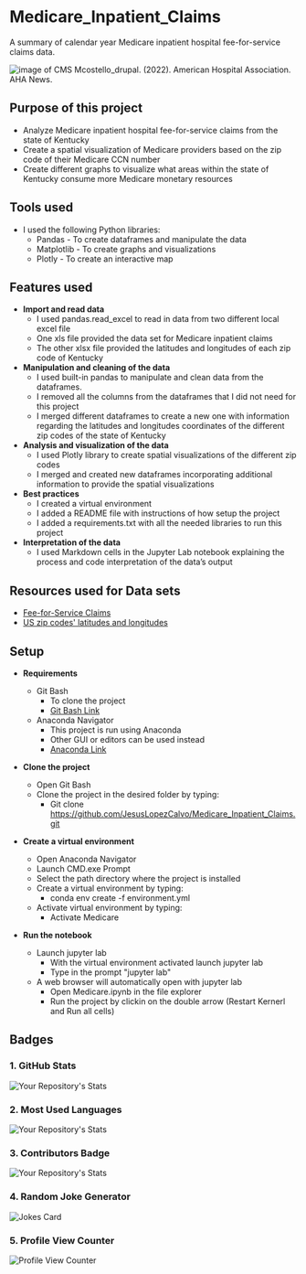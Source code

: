 # Medicare_Inpatient_Claims

A summary of calendar year Medicare inpatient hospital fee-for-service claims data.

![image of CMS](https://www.aha.org/sites/default/files/styles/900x400/public/2019-12/CMSlogo.jpg?itok=i_M4u9Qc)
Mcostello_drupal. (2022). American Hospital Association. AHA News.

## **Purpose of this project**

* Analyze Medicare inpatient hospital fee-for-service claims from the state of Kentucky
* Create a spatial visualization of Medicare providers based on the zip code of their Medicare CCN number
* Create different graphs to visualize what areas within the state of Kentucky consume more Medicare monetary resources 

## **Tools used**
* I used the following Python libraries:
    * Pandas - To create dataframes and manipulate the data
    * Matplotlib - To create graphs and visualizations
    * Plotly - To create an interactive map 

## **Features used**
* **Import and read data**
    * I used pandas.read_excel to read in data from two different local excel file
    * One xls file provided the data set for Medicare inpatient claims
    * The other xlsx file provided the latitudes and longitudes of each zip code of Kentucky
* **Manipulation and cleaning of the data**
    * I used built-in pandas to manipulate and clean data from the dataframes.
    * I removed all the columns from the dataframes that I did not need for this project 
    * I merged different dataframes to create a new one with information regarding the latitudes and longitudes coordinates of the different zip codes of the state of Kentucky
* **Analysis and visualization of the data**
    * I used Plotly library to create spatial visualizations of the different zip codes
    * I merged and created new dataframes incorporating additional information to provide the spatial visualizations
* **Best practices**
    * I created a virtual environment
    * I added a README file with instructions of how setup the project
    * I added a requirements.txt with all the needed libraries to run this project
* **Interpretation of the data**
    * I used Markdown cells in the Jupyter Lab notebook explaining the process and code interpretation of the data’s output

## **Resources used for Data sets**

* [Fee-for-Service Claims](https://data.cms.gov/provider-summary-by-type-of-service/medicare-inpatient-hospitals/hospital-service-area)
* [US zip codes' latitudes and longitudes](https://simplemaps.com/data/us-zips)


## **Setup**

* **Requirements**
    * Git Bash
        * To clone the project
        * [Git Bash Link](https://git-scm.com/downloads)
    * Anaconda Navigator
        * This project is run using Anaconda
        * Other GUI or editors can be used instead
        * [Anaconda Link](https://www.anaconda.com/)

* **Clone the project**
    * Open Git Bash
    * Clone the project in the desired folder by typing:
        * Git clone https://github.com/JesusLopezCalvo/Medicare_Inpatient_Claims.git
    
* **Create a virtual environment**
    * Open Anaconda Navigator
    * Launch CMD.exe Prompt
    * Select the path directory where the project is installed
    * Create a virtual environment by typing:
        * conda env create -f environment.yml
    * Activate virtual environment by typing:
        * Activate Medicare
        
* **Run the notebook**
    * Launch jupyter lab
        * With the virtual environment activated launch jupyter lab
        * Type in the prompt "jupyter lab"
    * A web browser will automatically open with jupyter lab
        * Open Medicare.ipynb in the file explorer
        * Run the project by clickin on the double arrow (Restart Kernerl and Run all cells)


## Badges 
### 1. GitHub Stats
![Your Repository's Stats](https://github-readme-stats.vercel.app/api?username=JesusLopezCalvo&show_icons=true)
### 2. Most Used Languages
![Your Repository's Stats](https://github-readme-stats.vercel.app/api/top-langs/?username=JesusLopezCalvo&theme=blue-green)
### 3. Contributors Badge
![Your Repository's Stats](https://contrib.rocks/image?repo=JesusLopezCalvo/Medicare_Inpatient_Claims)
### 4. Random Joke Generator
![Jokes Card](https://readme-jokes.vercel.app/api)
### 5. Profile View Counter
![Profile View Counter](https://komarev.com/ghpvc/?username=JesusLopezCalvo)